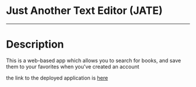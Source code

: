 #  Just Another Text Editor (JATE)

-----
# Description
This is a web-based app which allows you to search for books, and save them to your favorites when you've created an account



the link to the deployed application is [here](https://nameless-cliffs-86735.herokuapp.com/)
